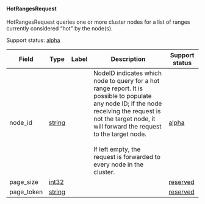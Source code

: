 

<a name="cockroach.server.serverpb.HotRangesRequest"></a>
#### HotRangesRequest

HotRangesRequest queries one or more cluster nodes for a list
of ranges currently considered “hot” by the node(s).

Support status: [alpha](#support-status)


| Field | Type | Label | Description | Support status |
| ----- | ---- | ----- | ----------- | -------------- |
| node_id | [string](#string) |  | NodeID indicates which node to query for a hot range report. It is possible to populate any node ID; if the node receiving the request is not the target node, it will forward the request to the target node.<br><br>If left empty, the request is forwarded to every node in the cluster. | [alpha](#support-status) |
| page_size | [int32](#int32) |  |  | [reserved](#support-status) |
| page_token | [string](#string) |  |  | [reserved](#support-status) |


